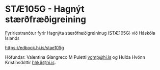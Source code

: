 # STÆ105G - Hagnýt stærðfræðigreining

Fyrirlestranótur fyrir Hagnýta stærðfræðigreininug (STÆ105G) við Háskóla Íslands

https://edbook.hi.is/stae105g

Höfundar: Valentina Giangreco M Puletti <vgmp@hi.is> og Hulda Hvönn Kristinsdóttir <hhk6@hi.is>.
